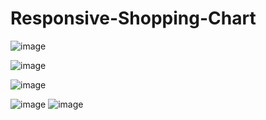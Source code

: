 # Responsive-Shopping-Chart

![image](https://github.com/user-attachments/assets/a4f042e6-3577-4bc7-8f7f-b362591fc5ba)

![image](https://github.com/user-attachments/assets/685a8f5f-3c80-444a-9bd0-7ad75bc0edab)

![image](https://github.com/user-attachments/assets/79314deb-0ad0-477f-9607-8ea2b8076732)

![image](https://github.com/user-attachments/assets/f14d6677-4f40-4ff4-94bf-7b6e4a26e225)                 ![image](https://github.com/user-attachments/assets/d3cc656e-000a-4a39-a90d-ee09621ba862)

